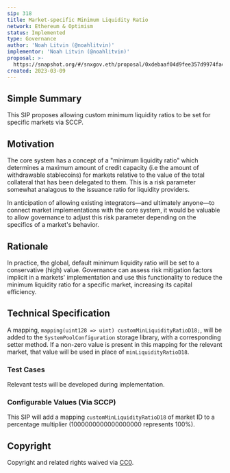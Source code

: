 ```yaml
---
sip: 318
title: Market-specific Minimum Liquidity Ratio
network: Ethereum & Optimism
status: Implemented
type: Governance
author: 'Noah Litvin (@noahlitvin)'
implementor: 'Noah Litvin (@noahlitvin)'
proposal: >-
  https://snapshot.org/#/snxgov.eth/proposal/0xdebaaf04d9fee357d9974fa47dc61904ccd9d55ad1fe1d5e7e8ef95d2d44ba71
created: 2023-03-09
---
```


<!--You can leave these HTML comments in your merged SIP and delete the visible duplicate text guides, they will not appear and may be helpful to refer to if you edit it again. This is the suggested template for new SIPs. Note that an SIP number will be assigned by an editor. When opening a pull request to submit your SIP, please use an abbreviated title in the filename, `sip-draft_title_abbrev.md`. The title should be 44 characters or less.-->

## Simple Summary

<!--"If you can't explain it simply, you don't understand it well enough." Simply describe the outcome the proposed changes intends to achieve. This should be non-technical and accessible to a casual community member.-->

This SIP proposes allowing custom minimum liquidity ratios to be set for specific markets via SCCP.

## Motivation

<!--This is the problem statement. This is the *why* of the SIP. It should clearly explain *why* the current state of the protocol is inadequate.  It is critical that you explain *why* the change is needed, if the SIP proposes changing how something is calculated, you must address *why* the current calculation is inaccurate or wrong. This is not the place to describe how the SIP will address the issue!-->

The core system has a concept of a "minimum liquidity ratio" which determines a maximum amount of credit capacity (i.e the amount of withdrawable stablecoins) for markets relative to the value of the total collateral that has been delegated to them. This is a risk parameter somewhat analagous to the issuance ratio for liquidity providers.

In anticipation of allowing existing integrators—and ultimately anyone—to connect market implementations with the core system, it would be valuable to allow governance to adjust this risk parameter depending on the specifics of a market's behavior.

## Rationale

<!--This is where you explain the reasoning behind how you propose to solve the problem. Why did you propose to implement the change in this way, what were the considerations and trade-offs. The rationale fleshes out what motivated the design and why particular design decisions were made. It should describe alternate designs that were considered and related work. The rationale may also provide evidence of consensus within the community, and should discuss important objections or concerns raised during discussion.-->

In practice, the global, default minimum liquidity ratio will be set to a conservative (high) value. Governance can assess risk mitigation factors implicit in a markets' implementation and use this functionality to reduce the minimum liquidity ratio for a specific market, increasing its capital efficiency.

## Technical Specification

<!--The technical specification should outline the public API of the changes proposed. That is, changes to any of the interfaces Synthetix currently exposes or the creations of new ones.-->

A mapping, `mapping(uint128 => uint) customMinLiquidityRatioD18;`, will be added to the `SystemPoolConfiguration` storage library, with a corresponding setter method. If a non-zero value is present in this mapping for the relevant market, that value will be used in place of `minLiquidityRatioD18`.

### Test Cases

<!--Test cases for an implementation are mandatory for SIPs but can be included with the implementation..-->

Relevant tests will be developed during implementation.

### Configurable Values (Via SCCP)

<!--Please list all values configurable via SCCP under this implementation.-->

This SIP will add a mapping `customMinLiquidityRatioD18` of market ID to a percentage multiplier (1000000000000000000 represents 100%).

## Copyright

Copyright and related rights waived via [CC0](https://creativecommons.org/publicdomain/zero/1.0/).
